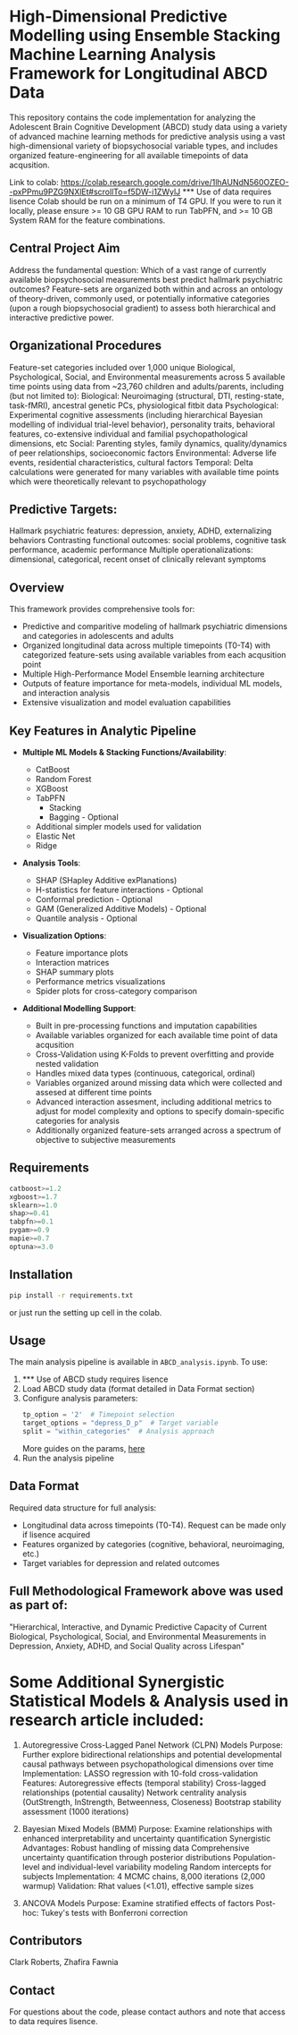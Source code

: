 # High-Dimensional Predictive Modelling using Ensemble Stacking Machine Learning Analysis Framework for Longitudinal ABCD Data 
This repository contains the code implementation for analyzing the Adolescent Brain Cognitive Development (ABCD) study data using a variety of advanced machine learning methods for predictive analysis using a vast high-dimensional variety of biopsychosocial variable types, and includes organized feature-engineering for all available timepoints of data acqusition.

Link to colab: https://colab.research.google.com/drive/1lhAUNdN560OZEO--pxPPmu9PZG9NXlEt#scrollTo=f5DW-i1ZWylJ
 *** Use of data requires lisence 
Colab should be run on a minimum of T4 GPU. If you were to run it locally, please ensure >= 10 GB GPU RAM to run TabPFN, and >= 10 GB System RAM for the feature combinations.

## Central Project Aim
Address the fundamental question: Which of a vast range of currently available biopsychosocial measurements best predict hallmark psychiatric outcomes? Feature-sets are organized both within and across an ontology of theory-driven, commonly used, or potentially informative categories (upon a rough biopsychosocial gradient) to assess both hierarchical and interactive predictive power.

## Organizational Procedures
Feature-set categories included over 1,000 unique Biological, Psychological, Social, and Environmental measurements across 5 available time points using data from ~23,760 children and adults/parents, including (but not limited to):
Biological: Neuroimaging (structural, DTI, resting-state, task-fMRI), ancestral genetic PCs, physiological fitbit data
Psychological: Experimental cognitive assessments (including hierarchical Bayesian modelling of individual trial-level behavior), personality traits, behavioral features, co-extensive individual and familial psychopathological dimensions, etc
Social: Parenting styles, family dynamics, quality/dynamics of peer relationships, socioeconomic factors
Environmental: Adverse life events, residential characteristics, cultural factors
Temporal: Delta calculations were generated for many variables with available time points which were theoretically relevant to psychopathology

## Predictive Targets:
Hallmark psychiatric features: depression, anxiety, ADHD, externalizing behaviors
Contrasting functional outcomes: social problems, cognitive task performance, academic performance
Multiple operationalizations: dimensional, categorical, recent onset of clinically relevant symptoms

## Overview
This framework provides comprehensive tools for:
- Predictive and comparitive modeling of hallmark psychiatric dimensions and categories in adolescents and adults
- Organized longitudinal data across multiple timepoints (T0-T4) with categorized feature-sets using available variables from each acqusition point
- Multiple High-Performance Model Ensemble learning architecture
- Outputs of feature importance for meta-models, individual ML models, and interaction analysis
- Extensive visualization and model evaluation capabilities

## Key Features in Analytic Pipeline
- **Multiple ML Models & Stacking Functions/Availability**: 
  - CatBoost
  - Random Forest
  - XGBoost
  - TabPFN
     - Stacking
     - Bagging - Optional
  - Additional simpler models used for validation 
  - Elastic Net
  - Ridge
  
- **Analysis Tools**:
  - SHAP (SHapley Additive exPlanations)
  - H-statistics for feature interactions - Optional
  - Conformal prediction - Optional
  - GAM (Generalized Additive Models) - Optional
  - Quantile analysis - Optional

- **Visualization Options**:
  - Feature importance plots
  - Interaction matrices
  - SHAP summary plots
  - Performance metrics visualizations
  - Spider plots for cross-category comparison
 
- **Additional Modelling Support**:
  - Built in pre-processing functions and imputation capabilities
  - Available variables organized for each available time point of data acqusition
  - Cross-Validation using K-Folds to prevent overfitting and provide nested validation
  - Handles mixed data types (continuous, categorical, ordinal)
  - Variables organized around missing data which were collected and assesed at different time points
  - Advanced interaction assesment, including additional metrics to adjust for model complexity and options to specify domain-specific categories for analysis
  - Additionally organized feature-sets arranged across a spectrum of objective to subjective measurements

## Requirements

```python
catboost>=1.2
xgboost>=1.7
sklearn>=1.0
shap>=0.41
tabpfn>=0.1
pygam>=0.9
mapie>=0.7
optuna>=3.0
```

## Installation

```bash
pip install -r requirements.txt
```

or just run the setting up cell in the colab.

## Usage

The main analysis pipeline is available in `ABCD_analysis.ipynb`. To use:

1. *** Use of ABCD study requires lisence 
2. Load ABCD study data (format detailed in Data Format section)
3. Configure analysis parameters:
   ```python
   tp_option = '2'  # Timepoint selection
   target_options = "depress_D_p"  # Target variable
   split = "within_categories"  # Analysis approach
   ```
   More guides on the params, [here](https://github.com/clarkmit/DepPre/blob/main/parameters_guide.md)
4. Run the analysis pipeline

## Data Format

Required data structure for full analysis:
- Longitudinal data across timepoints (T0-T4). Request can be made only if lisence acquired 
- Features organized by categories (cognitive, behavioral, neuroimaging, etc.)
- Target variables for depression and related outcomes



## Full Methodological Framework above was used as part of:
"Hierarchical, Interactive, and Dynamic Predictive Capacity of Current Biological, Psychological, Social, and Environmental Measurements in Depression, Anxiety, ADHD, and Social Quality across Lifespan"

  # Some Additional Synergistic Statistical Models & Analysis used in research article included:
  1. Autoregressive Cross-Lagged Panel Network (CLPN) Models
  Purpose: Further explore bidirectional relationships and potential developmental causal pathways between psychopathological dimensions over time
  Implementation: LASSO regression with 10-fold cross-validation
  Features:
  Autoregressive effects (temporal stability)
  Cross-lagged relationships (potential causality)
  Network centrality analysis (OutStrength, InStrength, Betweenness, Closeness)
  Bootstrap stability assessment (1000 iterations)
  
  2. Bayesian Mixed Models (BMM)
  Purpose: Examine relationships with enhanced interpretability and uncertainty quantification
  Synergistic Advantages:
  Robust handling of missing data
  Comprehensive uncertainty quantification through posterior distributions
  Population-level and individual-level variability modeling
  Random intercepts for subjects
  Implementation: 4 MCMC chains, 8,000 iterations (2,000 warmup)
  Validation: Rhat values (<1.01), effective sample sizes
  
  3. ANCOVA Models
  Purpose: Examine stratified effects of factors
  Post-hoc: Tukey's tests with Bonferroni correction



## Contributors
Clark Roberts, Zhafira Fawnia 

## Contact
For questions about the code, please contact authors and note that access to data requires lisence.
